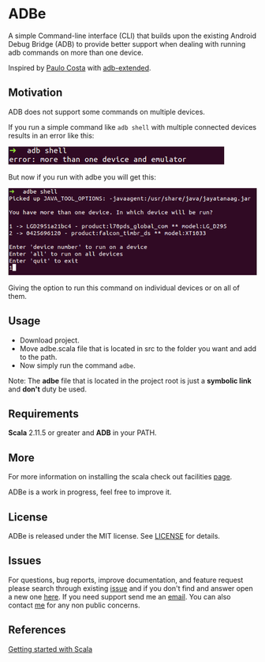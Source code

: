 # ADBe

A simple Command-line interface (CLI) that builds upon the existing Android Debug Bridge (ADB) to 
provide better support when dealing with running adb commands on more than one device.

Inspired by [Paulo Costa](https://github.com/paulombcosta) with [adb-extended](https://github.com/paulombcosta/adb-extended).

## Motivation

ADB does not support some commands on multiple devices.

If you run a simple command like `adb shell` with multiple connected devices results in an error 
like this:

![ADB](./images/adb.png)

But now if you run with adbe you will get this:

![ADBe](./images/adbe.png)

Giving the option to run this command on individual devices or on all of them.

## Usage

- Download project.
- Move adbe.scala file that is located in src to the folder you want and add to the path.
- Now simply run the command `adbe`.

Note: The **adbe** file that is located in the project root is just a **symbolic link** and 
**don't** duty be used.

## Requirements

**Scala** 2.11.5 or greater and **ADB** in your PATH.

## More

For more information on installing the scala check out facilities [page](./INSTALLATION.md).

ADBe is a work in progress, feel free to improve it.

## License

ADBe is released under the MIT license. See [LICENSE](./LICENSE) for details.

## Issues

For questions, bug reports, improve documentation, and feature request please
search through existing
[issue](https://github.com/hpedrorodrigues/ADBe/issues) and if you don't
find and answer open a new one [here](https://github.com/hpedrorodrigues/ADBe/issues/new).
If you need support send me an [email](mailto:hs.pedro.rodrigues@gmail.com). You can also
contact [me](https://github.com/hpedrorodrigues) for any non public concerns.

## References

[Getting started with Scala](http://www.scala-lang.org/documentation/getting-started.html)